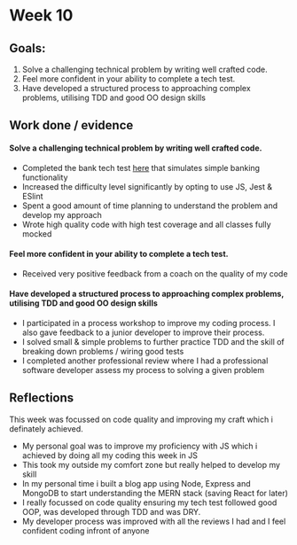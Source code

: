 # Week 10

## Goals:

1. Solve a challenging technical problem by writing well crafted code.
2. Feel more confident in your ability to complete a tech test.
3. Have developed a structured process to approaching complex problems, utilising TDD and good OO design skills

## Work done / evidence

#### Solve a challenging technical problem by writing well crafted code.
- Completed the bank tech test [here](https://github.com/ArifEbrahim/bank_tech_test) that simulates simple banking functionality
- Increased the difficulty level significantly by opting to use JS, Jest & ESlint
- Spent a good amount of time planning to understand the problem and develop my approach
- Wrote high quality code with high test coverage and all classes fully mocked

#### Feel more confident in your ability to complete a tech test.
- Received very positive feedback from a coach on the quality of my code 

#### Have developed a structured process to approaching complex problems, utilising TDD and good OO design skills
- I participated in a process workshop to improve my coding process. I also gave feedback to a junior developer to improve their process.
- I solved small & simple problems to further practice TDD and the skill of breaking down problems / wiring good tests
- I completed another professional review where I had a professional software developer assess my process to solving a given problem

## Reflections

This week was focussed on code quality and improving my craft which i definately achieved.
- My personal goal was to improve my proficiency with JS which i achieved by doing all my coding this week in JS
- This took my outside my comfort zone but really helped to develop my skill
- In my personal time i built a blog app using Node, Express and MongoDB to start understanding the MERN stack (saving React for later)
- I really focussed on code quality ensuring my tech test followed good OOP, was developed through TDD and was DRY.
- My developer process was improved with all the reviews I had and I feel confident coding infront of anyone